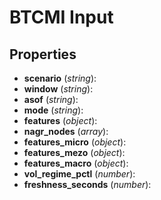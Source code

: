 # BTCMI Input

## Properties

- **scenario** (*string*): 
- **window** (*string*): 
- **asof** (*string*): 
- **mode** (*string*): 
- **features** (*object*): 
- **nagr_nodes** (*array*): 
- **features_micro** (*object*): 
- **features_mezo** (*object*): 
- **features_macro** (*object*): 
- **vol_regime_pctl** (*number*): 
- **freshness_seconds** (*number*): 
